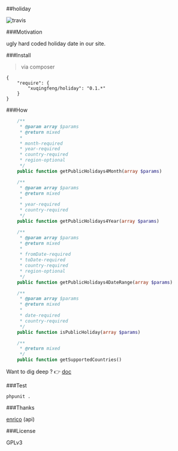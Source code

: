 ##holiday

![travis](https://travis-ci.org/xuqingfeng/holiday.svg)

###Motivation

ugly hard coded holiday date in our site.

###Install
>via composer

```
{
    "require": {
        "xuqingfeng/holiday": "0.1.*"
    }
}
```

###How

```php
    /**
     * @param array $params
     * @return mixed
     *
     * month-required
     * year-required
     * country-required
     * region-optional
     */
    public function getPublicHolidays4Month(array $params)

    /**
     * @param array $params
     * @return mixed
     *
     * year-required
     * country-required
     */
    public function getPublicHolidays4Year(array $params)

    /**
     * @param array $params
     * @return mixed
     *
     * fromDate-required
     * toDate-required
     * country-required
     * region-optional
     */
    public function getPublicHolidays4DateRange(array $params)

    /**
     * @param array $params
     * @return mixed
     *
     * date-required
     * country-required
     */
    public function isPublicHoliday(array $params)

    /**
     * @return mixed
     */
    public function getSupportedCountries()
```

Want to dig deep ? :point_right: [doc](http://kayaposoft.com/enrico/json/)

###Test

`phpunit .`

###Thanks

[enrico](http://kayaposoft.com/enrico/)  (api)

###License

GPLv3


